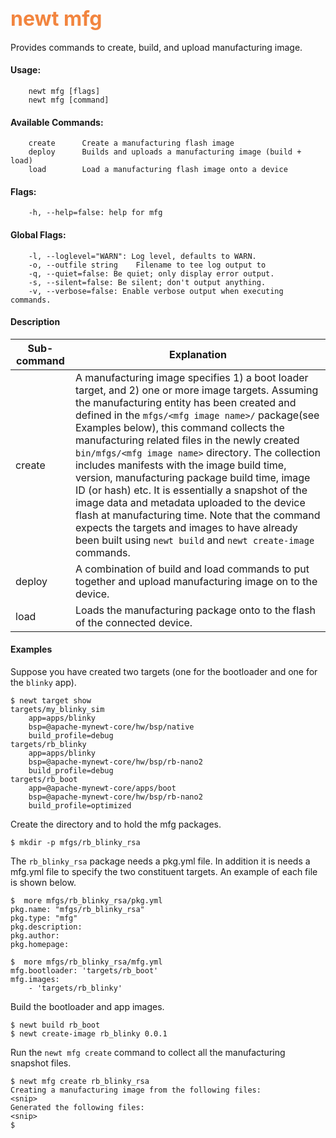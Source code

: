 ## <font color="#F2853F" style="font-size:24pt">newt mfg </font>

Provides commands to create, build, and upload manufacturing image. 

#### Usage: 

```no-highlight
    newt mfg [flags]
    newt mfg [command]
```
#### Available Commands: 

```no-highlight
    create      Create a manufacturing flash image
    deploy      Builds and uploads a manufacturing image (build + load)
    load        Load a manufacturing flash image onto a device
```

#### Flags:

```no-highlight
    -h, --help=false: help for mfg
```

#### Global Flags:

```no-highlight
    -l, --loglevel="WARN": Log level, defaults to WARN.
    -o, --outfile string    Filename to tee log output to
    -q, --quiet=false: Be quiet; only display error output.
    -s, --silent=false: Be silent; don't output anything.
    -v, --verbose=false: Enable verbose output when executing commands.
```
#### Description

Sub-command  | Explanation
-------------| ------------------------
create     | A manufacturing image specifies 1) a boot loader target, and 2) one or more image targets. Assuming the manufacturing entity has been created and defined in the `mfgs/<mfg image name>/` package(see Examples below), this command collects the manufacturing related files in the newly created `bin/mfgs/<mfg image name>` directory. The collection includes manifests with the image build time, version, manufacturing package build time, image ID (or hash) etc. It is essentially a snapshot of the image data and metadata uploaded to the device flash at manufacturing time. Note that the command expects the targets and images to have already been built using `newt build` and `newt create-image` commands.
deploy     | A combination of build and load commands to put together and upload manufacturing image on to the device.
load      | Loads the manufacturing package onto to the flash of the connected device.


#### Examples

Suppose you have created two targets (one for the bootloader and one for the `blinky` app). 

```no-highlight
$ newt target show
targets/my_blinky_sim
    app=apps/blinky
    bsp=@apache-mynewt-core/hw/bsp/native
    build_profile=debug
targets/rb_blinky
    app=apps/blinky
    bsp=@apache-mynewt-core/hw/bsp/rb-nano2
    build_profile=debug
targets/rb_boot
    app=@apache-mynewt-core/apps/boot
    bsp=@apache-mynewt-core/hw/bsp/rb-nano2
    build_profile=optimized
```

Create the directory and to hold the mfg packages.

```
$ mkdir -p mfgs/rb_blinky_rsa
```

The `rb_blinky_rsa` package needs a pkg.yml file. In addition it is needs a mfg.yml file to specify the two constituent targets. An example of each file is shown below.

```
$  more mfgs/rb_blinky_rsa/pkg.yml 
pkg.name: "mfgs/rb_blinky_rsa"
pkg.type: "mfg"
pkg.description: 
pkg.author: 
pkg.homepage: 
```

```
$  more mfgs/rb_blinky_rsa/mfg.yml 
mfg.bootloader: 'targets/rb_boot'
mfg.images:
    - 'targets/rb_blinky'
```

Build the bootloader and app images.

```
$ newt build rb_boot
$ newt create-image rb_blinky 0.0.1
```

Run the `newt mfg create` command to collect all the manufacturing snapshot files.

```
$ newt mfg create rb_blinky_rsa
Creating a manufacturing image from the following files:
<snip>
Generated the following files:
<snip>
$
```
